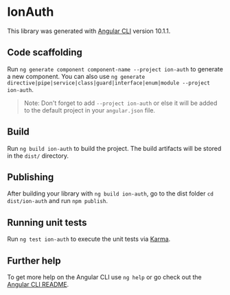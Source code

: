 # IonAuth

This library was generated with [Angular CLI](https://github.com/angular/angular-cli) version 10.1.1.

## Code scaffolding

Run `ng generate component component-name --project ion-auth` to generate a new component. You can also use `ng generate directive|pipe|service|class|guard|interface|enum|module --project ion-auth`.
> Note: Don't forget to add `--project ion-auth` or else it will be added to the default project in your `angular.json` file. 

## Build

Run `ng build ion-auth` to build the project. The build artifacts will be stored in the `dist/` directory.

## Publishing

After building your library with `ng build ion-auth`, go to the dist folder `cd dist/ion-auth` and run `npm publish`.

## Running unit tests

Run `ng test ion-auth` to execute the unit tests via [Karma](https://karma-runner.github.io).

## Further help

To get more help on the Angular CLI use `ng help` or go check out the [Angular CLI README](https://github.com/angular/angular-cli/blob/master/README.md).
